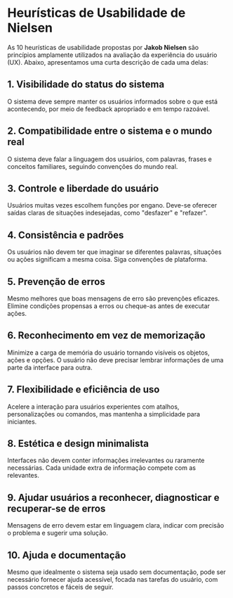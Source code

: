 # Heurísticas de Usabilidade de Nielsen

As 10 heurísticas de usabilidade propostas por **Jakob Nielsen** são princípios amplamente utilizados na avaliação da experiência do usuário (UX). Abaixo, apresentamos uma curta descrição de cada uma delas:

## 1. **Visibilidade do status do sistema**

   O sistema deve sempre manter os usuários informados sobre o que está acontecendo, por meio de feedback apropriado e em tempo razoável.

## 2. **Compatibilidade entre o sistema e o mundo real**  

   O sistema deve falar a linguagem dos usuários, com palavras, frases e conceitos familiares, seguindo convenções do mundo real.

## 3. **Controle e liberdade do usuário**  

   Usuários muitas vezes escolhem funções por engano. Deve-se oferecer saídas claras de situações indesejadas, como "desfazer" e "refazer".

## 4. **Consistência e padrões**  

   Os usuários não devem ter que imaginar se diferentes palavras, situações ou ações significam a mesma coisa. Siga convenções de plataforma.

## 5. **Prevenção de erros**  

   Mesmo melhores que boas mensagens de erro são prevenções eficazes. Elimine condições propensas a erros ou cheque-as antes de executar ações.

## 6. **Reconhecimento em vez de memorização**
  
   Minimize a carga de memória do usuário tornando visíveis os objetos, ações e opções. O usuário não deve precisar lembrar informações de uma parte da interface para outra.

## 7. **Flexibilidade e eficiência de uso**  

   Acelere a interação para usuários experientes com atalhos, personalizações ou comandos, mas mantenha a simplicidade para iniciantes.

## 8. **Estética e design minimalista** 
 
   Interfaces não devem conter informações irrelevantes ou raramente necessárias. Cada unidade extra de informação compete com as relevantes.

## 9. **Ajudar usuários a reconhecer, diagnosticar e recuperar-se de erros**  

   Mensagens de erro devem estar em linguagem clara, indicar com precisão o problema e sugerir uma solução.

## 10. **Ajuda e documentação**  

   Mesmo que idealmente o sistema seja usado sem documentação, pode ser necessário fornecer ajuda acessível, focada nas tarefas do usuário, com passos concretos e fáceis de seguir.
